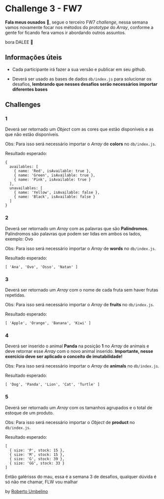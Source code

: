 # Challenge 3 - FW7

**Fala meus ousados** 👊, segue o terceiro FW7 _challenge_, nessa semana vamos novamente focar nos métodos do _prototype_ do _Array_, conforme a gente for ficando fera vamos ir abordando outros assuntos.

bora DALEE 🤟

## Informações úteis

- Cada participante irá fazer a sua versão e publicar em seu _github_.

- Deverá ser usado as bases de dados `db/index.js` para solucionar os desafios, **lembrando que nesses desafios serão necessários importar diferentes bases**

## Challenges

### 1

Deverá ser retornado um _Object_ com as cores que estão disponíveis e as que não estão disponíveis.

Obs: Para isso será necessário importar o _Array_ de **colors** no `db/index.js`.

Resultado esperado:

```
{
  availables: [
    { name: 'Red', isAvailable: true },
    { name: 'Green', isAvailable: true },
    { name: 'Pink', isAvailable: true }
  ],
  unavailables: [
    { name: 'Yellow', isAvailable: false },
    { name: 'Black', isAvailable: false }
  ]
}
```

### 2

Deverá ser retornado um _Array_ com as palavras que são **Palíndromos**. Palíndromos são palavras que podem ser lidas em ambos os lados, exemplo: Ovo

Obs: Para isso será necessário importar o _Array_ de **words** no `db/index.js`.

Resultado esperado:

```
[ 'Ana', 'Ovo', 'Osso', 'Natan' ]
```

### 3

Deverá ser retornado um _Array_ com o nome de cada fruta sem haver frutas repetidas.

Obs: Para isso será necessário importar o _Array_ de **fruits** no `db/index.js`.

Resultado esperado:

```
[ 'Apple', 'Orange', 'Banana', 'Kiwi' ]
```

### 4

Deverá ser inserido o animal **Panda** na posição **1** no _Array_ de animais e deve retornar esse _Array_ com o novo animal inserido. **Importante, nesse exercício deve ser aplicado o conceito de imutabilidade!**

Obs: Para isso será necessário importar o _Array_ de **animals** no `db/index.js`.

Resultado esperado:

```
[ 'Dog', 'Panda', 'Lion', 'Cat', 'Turtle' ]
```

### 5

Deverá ser retornado um _Array_ com os tamanhos agrupados e o total de estoque de um produto.

Obs: Para isso será necessário importar o _Object_ de **product** no `db/index.js`.

Resultado esperado:

```
[
  { size: 'P', stock: 15 },
  { size: 'M', stock: 15 },
  { size: 'G', stock: 39 },
  { size: 'GG', stock: 33 }
]
```

Então galérisss do mau, essa é a semana 3 de desafios, qualquer dúvida é só não me chamar, FLW vou malhar

by [Roberto Umbelino](https://github.com/robertoumbelino)
